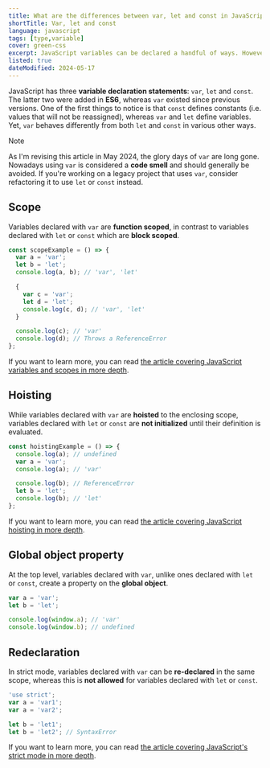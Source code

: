 ```yaml
---
title: What are the differences between var, let and const in JavaScript?
shortTitle: Var, let and const
language: javascript
tags: [type,variable]
cover: green-css
excerpt: JavaScript variables can be declared a handful of ways. However, understanding their differences can drastically change the way you code.
listed: true
dateModified: 2024-05-17
---
```


JavaScript has three **variable declaration statements**: `var`, `let` and `const`. The latter two were added in **ES6**, whereas `var` existed since previous versions. One of the first things to notice is that `const` defines constants (i.e. values that will not be reassigned), whereas `var` and `let` define variables. Yet, `var` behaves differently from both `let` and `const` in various other ways.

> [!NOTE]
>
> As I'm revising this article in May 2024, the glory days of `var` are long gone. Nowadays using `var` is considered a **code smell** and should generally be avoided. If you're working on a legacy project that uses `var`, consider refactoring it to use `let` or `const` instead.

## Scope

Variables declared with `var` are **function scoped**, in contrast to variables declared with `let` or `const` which are **block scoped**.

```js
const scopeExample = () => {
  var a = 'var';
  let b = 'let';
  console.log(a, b); // 'var', 'let'

  {
    var c = 'var';
    let d = 'let';
    console.log(c, d); // 'var', 'let'
  }

  console.log(c); // 'var'
  console.log(d); // Throws a ReferenceError
};
```

If you want to learn more, you can read [the article covering JavaScript variables and scopes in more depth](/js/s/variable-scope).

## Hoisting

While variables declared with `var` are **hoisted** to the enclosing scope, variables declared with `let` or `const` are **not initialized** until their definition is evaluated.

```js
const hoistingExample = () => {
  console.log(a); // undefined
  var a = 'var';
  console.log(a); // 'var'

  console.log(b); // ReferenceError
  let b = 'let';
  console.log(b); // 'let'
};
```

If you want to learn more, you can read [the article covering JavaScript hoisting in more depth](/js/s/variable-hoisting).

## Global object property

At the top level, variables declared with `var`, unlike ones declared with `let` or `const`, create a property on the **global object**.

```js
var a = 'var';
let b = 'let';

console.log(window.a); // 'var'
console.log(window.b); // undefined
```

## Redeclaration

In strict mode, variables declared with `var` can be **re-declared** in the same scope, whereas this is **not allowed** for variables declared with `let` or `const`.

```js
'use strict';
var a = 'var1';
var a = 'var2';

let b = 'let1';
let b = 'let2'; // SyntaxError
```

If you want to learn more, you can read [the article covering JavaScript's strict mode in more depth](/js/s/use-strict).
